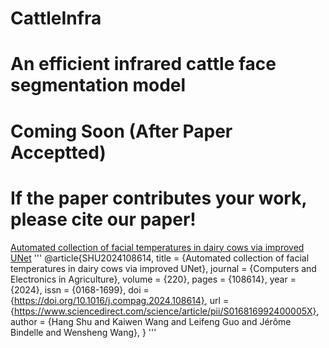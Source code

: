 # CattleInfra
# An efficient infrared cattle face segmentation model
# Coming Soon (After Paper Acceptted)

# If the paper contributes your work, please cite our paper!
[Automated collection of facial temperatures in dairy cows via improved UNet](https://www.sciencedirect.com/science/article/pii/S016816992400005X)
'''
@article{SHU2024108614,
title = {Automated collection of facial temperatures in dairy cows via improved UNet},
journal = {Computers and Electronics in Agriculture},
volume = {220},
pages = {108614},
year = {2024},
issn = {0168-1699},
doi = {https://doi.org/10.1016/j.compag.2024.108614},
url = {https://www.sciencedirect.com/science/article/pii/S016816992400005X},
author = {Hang Shu and Kaiwen Wang and Leifeng Guo and Jérôme Bindelle and Wensheng Wang},
}
'''
